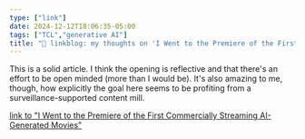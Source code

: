 ```yaml
---
type: ["link"]
date: 2024-12-12T18:06:35-05:00
tags: ["TCL","generative AI"]
title: "🔗 linkblog: my thoughts on 'I Went to the Premiere of the First Commercially Streaming AI-Generated Movies'"
---
```

This is a solid article. I think the opening is reflective and that there's an effort to be open minded (more than I would be). It's also amazing to me, though, how explicitly the goal here seems to be profiting from a surveillance-supported content mill.

[link to "I Went to the Premiere of the First Commercially Streaming AI-Generated Movies"](https://www.404media.co/i-went-to-the-premiere-of-tcls-first-commercially-streaming-ai-movies/)
